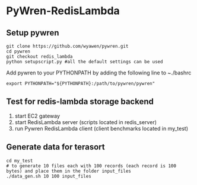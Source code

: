 # PyWren-RedisLambda 

## Setup pywren 
```
git clone https://github.com/wyawen/pywren.git
cd pywren
git checkout redis_lambda
python setupscript.py #all the default settings can be used 
```
Add pywren to your PYTHONPATH by adding the following line to ~./bashrc
```
export PYTHONPATH="${PYTHONPATH}:/path/to/pywren/pywren" 
```

## Test for redis-lambda storage backend 
 
1. start EC2 gateway
2. start RedisLambda server (scripts located in redis_server)
3. run Pywren RedisLambda client (client benchmarks located in my_test)

## Generate data for terasort
```
cd my_test 
# to generate 10 files each with 100 records (each record is 100 bytes) and place them in the folder input_files
./data_gen.sh 10 100 input_files 
```
